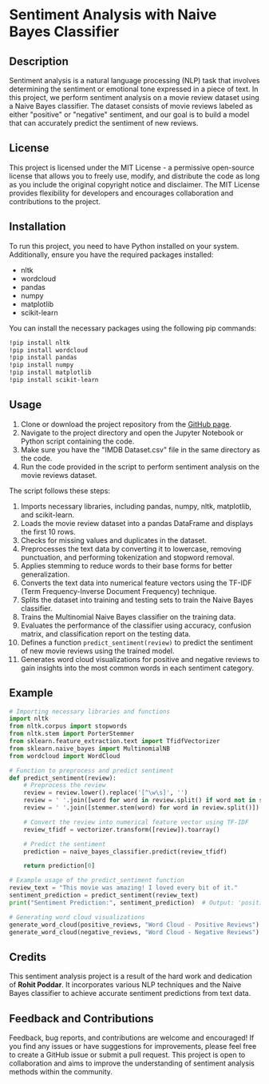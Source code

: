 # Sentiment Analysis with Naive Bayes Classifier

## Description

Sentiment analysis is a natural language processing (NLP) task that involves determining the sentiment or emotional tone expressed in a piece of text. In this project, we perform sentiment analysis on a movie review dataset using a Naive Bayes classifier. The dataset consists of movie reviews labeled as either "positive" or "negative" sentiment, and our goal is to build a model that can accurately predict the sentiment of new reviews.


## License

This project is licensed under the MIT License - a permissive open-source license that allows you to freely use, modify, and distribute the code as long as you include the original copyright notice and disclaimer. The MIT License provides flexibility for developers and encourages collaboration and contributions to the project.

## Installation

To run this project, you need to have Python installed on your system. Additionally, ensure you have the required packages installed:

- nltk
- wordcloud
- pandas
- numpy
- matplotlib
- scikit-learn

You can install the necessary packages using the following pip commands:

```bash
!pip install nltk
!pip install wordcloud
!pip install pandas
!pip install numpy
!pip install matplotlib
!pip install scikit-learn
```

## Usage

1. Clone or download the project repository from the [GitHub page](https://github.com/rohitpoddar/sentiment-analysis-naive-bayes).
2. Navigate to the project directory and open the Jupyter Notebook or Python script containing the code.
3. Make sure you have the "IMDB Dataset.csv" file in the same directory as the code.
4. Run the code provided in the script to perform sentiment analysis on the movie reviews dataset.

The script follows these steps:

1. Imports necessary libraries, including pandas, numpy, nltk, matplotlib, and scikit-learn.
2. Loads the movie review dataset into a pandas DataFrame and displays the first 10 rows.
3. Checks for missing values and duplicates in the dataset.
4. Preprocesses the text data by converting it to lowercase, removing punctuation, and performing tokenization and stopword removal.
5. Applies stemming to reduce words to their base forms for better generalization.
6. Converts the text data into numerical feature vectors using the TF-IDF (Term Frequency-Inverse Document Frequency) technique.
7. Splits the dataset into training and testing sets to train the Naive Bayes classifier.
8. Trains the Multinomial Naive Bayes classifier on the training data.
9. Evaluates the performance of the classifier using accuracy, confusion matrix, and classification report on the testing data.
10. Defines a function `predict_sentiment(review)` to predict the sentiment of new movie reviews using the trained model.
11. Generates word cloud visualizations for positive and negative reviews to gain insights into the most common words in each sentiment category.

## Example

```python
# Importing necessary libraries and functions
import nltk
from nltk.corpus import stopwords
from nltk.stem import PorterStemmer
from sklearn.feature_extraction.text import TfidfVectorizer
from sklearn.naive_bayes import MultinomialNB
from wordcloud import WordCloud

# Function to preprocess and predict sentiment
def predict_sentiment(review):
    # Preprocess the review
    review = review.lower().replace('[^\w\s]', '')
    review = ' '.join([word for word in review.split() if word not in stop_words])
    review = ' '.join([stemmer.stem(word) for word in review.split()])

    # Convert the review into numerical feature vector using TF-IDF
    review_tfidf = vectorizer.transform([review]).toarray()

    # Predict the sentiment
    prediction = naive_bayes_classifier.predict(review_tfidf)

    return prediction[0]

# Example usage of the predict_sentiment function
review_text = "This movie was amazing! I loved every bit of it."
sentiment_prediction = predict_sentiment(review_text)
print("Sentiment Prediction:", sentiment_prediction)  # Output: 'positive'

# Generating word cloud visualizations
generate_word_cloud(positive_reviews, "Word Cloud - Positive Reviews")
generate_word_cloud(negative_reviews, "Word Cloud - Negative Reviews")
```

## Credits

This sentiment analysis project is a result of the hard work and dedication of <b>Rohit Poddar</b>. It incorporates various NLP techniques and the Naive Bayes classifier to achieve accurate sentiment predictions from text data.

## Feedback and Contributions

Feedback, bug reports, and contributions are welcome and encouraged! If you find any issues or have suggestions for improvements, please feel free to create a GitHub issue or submit a pull request. This project is open to collaboration and aims to improve the understanding of sentiment analysis methods within the community.
